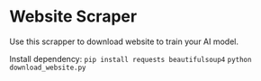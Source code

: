 # Website Scraper
Use this scrapper to download website to train your AI model. 


Install dependency: 
`pip install requests beautifulsoup4`
`python download_website.py`
